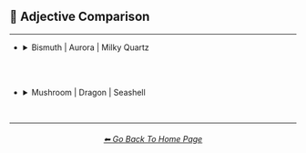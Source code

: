 <h2>🦚 Adjective Comparison</h2>

<hr><!--------------->


- <details><summary>Bismuth | Aurora | Milky Quartz</summary><p><div align="center">

    <table>
        <tr align=center valign=middle>
            <th>Adjective Used</th>
            <th>Bismuth</th>
            <th>Aurora</th>
            <th>Milky Quartz</th>
        </tr>
        <tr align=center valign=middle>
            <td>(Just The Style)</td>
            <td><img src="https://github.com/willwulfken/MidJourney-Styles-and-Keywords-Reference-Light/blob/text-gui/Images/MJ_V3/Comparison_Page_Images/Adjective_Comparison/Bismuth/Bismuth.webp?raw=true" width="256" />
            </td>
            <td><img src="https://github.com/willwulfken/MidJourney-Styles-and-Keywords-Reference-Light/blob/text-gui/Images/MJ_V3/Comparison_Page_Images/Adjective_Comparison/Aurora/Aurora.webp?raw=true" width="256" />
            </td>
            <td><img src="https://github.com/willwulfken/MidJourney-Styles-and-Keywords-Reference-Light/blob/text-gui/Images/MJ_V3/Comparison_Page_Images/Adjective_Comparison/Milky_Quartz/Milky_Quartz.webp?raw=true" width="256" />
            </td>
        </tr>
        <tr align=center valign=middle>
            <td>Realistic</td>
            <td><img src="https://github.com/willwulfken/MidJourney-Styles-and-Keywords-Reference-Light/blob/text-gui/Images/MJ_V3/Comparison_Page_Images/Adjective_Comparison/Bismuth/Bismuth_Realistic.webp?raw=true" width="256" />
            </td>
            <td><img src="https://github.com/willwulfken/MidJourney-Styles-and-Keywords-Reference-Light/blob/text-gui/Images/MJ_V3/Comparison_Page_Images/Adjective_Comparison/Aurora/Aurora_Realistic.webp?raw=true" width="256" />
            </td>
            <td><img src="https://github.com/willwulfken/MidJourney-Styles-and-Keywords-Reference-Light/blob/text-gui/Images/MJ_V3/Comparison_Page_Images/Adjective_Comparison/Milky_Quartz/Milky_Quartz_Realistic.webp?raw=true" width="256" />
            </td>
        </tr>
        <tr align=center valign=middle>
            <td>Photorealistic</td>
            <td><img src="https://github.com/willwulfken/MidJourney-Styles-and-Keywords-Reference-Light/blob/text-gui/Images/MJ_V3/Comparison_Page_Images/Adjective_Comparison/Bismuth/Bismuth_Photorealistic.webp?raw=true" width="256" />
            </td>
            <td><img src="https://github.com/willwulfken/MidJourney-Styles-and-Keywords-Reference-Light/blob/text-gui/Images/MJ_V3/Comparison_Page_Images/Adjective_Comparison/Aurora/Aurora_Photorealistic.webp?raw=true" width="256" />
            </td>
            <td><img src="https://github.com/willwulfken/MidJourney-Styles-and-Keywords-Reference-Light/blob/text-gui/Images/MJ_V3/Comparison_Page_Images/Adjective_Comparison/Milky_Quartz/Milky_Quartz_Photorealistic.webp?raw=true" width="256" />
            </td>
        </tr>
        <tr align=center valign=middle>
            <td>Surreal</td>
            <td><img src="https://github.com/willwulfken/MidJourney-Styles-and-Keywords-Reference-Light/blob/text-gui/Images/MJ_V3/Comparison_Page_Images/Adjective_Comparison/Bismuth/Bismuth_Surreal.webp?raw=true" width="256" />
            </td>
            <td><img src="https://github.com/willwulfken/MidJourney-Styles-and-Keywords-Reference-Light/blob/text-gui/Images/MJ_V3/Comparison_Page_Images/Adjective_Comparison/Aurora/Aurora_Surreal.webp?raw=true" width="256" />
            </td>
            <td><img src="https://github.com/willwulfken/MidJourney-Styles-and-Keywords-Reference-Light/blob/text-gui/Images/MJ_V3/Comparison_Page_Images/Adjective_Comparison/Milky_Quartz/Milky_Quartz_Surreal.webp?raw=true" width="256" />
            </td>
        </tr>
        <tr align=center valign=middle>
            <td>Simple</td>
            <td><img src="https://github.com/willwulfken/MidJourney-Styles-and-Keywords-Reference-Light/blob/text-gui/Images/MJ_V3/Comparison_Page_Images/Adjective_Comparison/Bismuth/Bismuth_Simple.webp?raw=true" width="256" />
            </td>
            <td><img src="https://github.com/willwulfken/MidJourney-Styles-and-Keywords-Reference-Light/blob/text-gui/Images/MJ_V3/Comparison_Page_Images/Adjective_Comparison/Aurora/Aurora_Simple.webp?raw=true" width="256" />
            </td>
            <td><img src="https://github.com/willwulfken/MidJourney-Styles-and-Keywords-Reference-Light/blob/text-gui/Images/MJ_V3/Comparison_Page_Images/Adjective_Comparison/Milky_Quartz/Milky_Quartz_Simple.webp?raw=true" width="256" />
            </td>
        </tr>
        <tr align=center valign=middle>
            <td>Hyperdetailed</td>
            <td><img src="https://github.com/willwulfken/MidJourney-Styles-and-Keywords-Reference-Light/blob/text-gui/Images/MJ_V3/Comparison_Page_Images/Adjective_Comparison/Bismuth/Bismuth_Hyperdetailed.webp?raw=true" width="256" />
            </td>
            <td><img src="https://github.com/willwulfken/MidJourney-Styles-and-Keywords-Reference-Light/blob/text-gui/Images/MJ_V3/Comparison_Page_Images/Adjective_Comparison/Aurora/Aurora_Hyperdetailed.webp?raw=true" width="256" />
            </td>
            <td><img src="https://github.com/willwulfken/MidJourney-Styles-and-Keywords-Reference-Light/blob/text-gui/Images/MJ_V3/Comparison_Page_Images/Adjective_Comparison/Milky_Quartz/Milky_Quartz_Hyperdetailed.webp?raw=true" width="256" />
            </td>
        </tr>
        <tr align=center valign=middle>
            <td>Groovy</td>
            <td><img src="https://github.com/willwulfken/MidJourney-Styles-and-Keywords-Reference-Light/blob/text-gui/Images/MJ_V3/Comparison_Page_Images/Adjective_Comparison/Bismuth/Bismuth_Groovy.webp?raw=true" width="256" />
            </td>
            <td><img src="https://github.com/willwulfken/MidJourney-Styles-and-Keywords-Reference-Light/blob/text-gui/Images/MJ_V3/Comparison_Page_Images/Adjective_Comparison/Aurora/Aurora_Groovy.webp?raw=true" width="256" />
            </td>
            <td><img src="https://github.com/willwulfken/MidJourney-Styles-and-Keywords-Reference-Light/blob/text-gui/Images/MJ_V3/Comparison_Page_Images/Adjective_Comparison/Milky_Quartz/Milky_Quartz_Groovy.webp?raw=true" width="256" />
            </td>
        </tr>
        <tr align=center valign=middle>
            <td>Psychedelia</td>
            <td><img src="https://github.com/willwulfken/MidJourney-Styles-and-Keywords-Reference-Light/blob/text-gui/Images/MJ_V3/Comparison_Page_Images/Adjective_Comparison/Bismuth/Bismuth_Psychedelia.webp?raw=true" width="256" />
            </td>
            <td><img src="https://github.com/willwulfken/MidJourney-Styles-and-Keywords-Reference-Light/blob/text-gui/Images/MJ_V3/Comparison_Page_Images/Adjective_Comparison/Aurora/Aurora_Psychedelia.webp?raw=true" width="256" />
            </td>
            <td><img src="https://github.com/willwulfken/MidJourney-Styles-and-Keywords-Reference-Light/blob/text-gui/Images/MJ_V3/Comparison_Page_Images/Adjective_Comparison/Milky_Quartz/Milky_Quartz_Psychedelia.webp?raw=true" width="256" />
            </td>
        </tr>
        <tr align=center valign=middle>
            <td>Magical</td>
            <td><img src="https://github.com/willwulfken/MidJourney-Styles-and-Keywords-Reference-Light/blob/text-gui/Images/MJ_V3/Comparison_Page_Images/Adjective_Comparison/Bismuth/Bismuth_Magical.webp?raw=true" width="256" />
            </td>
            <td><img src="https://github.com/willwulfken/MidJourney-Styles-and-Keywords-Reference-Light/blob/text-gui/Images/MJ_V3/Comparison_Page_Images/Adjective_Comparison/Aurora/Aurora_Magical.webp?raw=true" width="256" />
            </td>
            <td><img src="https://github.com/willwulfken/MidJourney-Styles-and-Keywords-Reference-Light/blob/text-gui/Images/MJ_V3/Comparison_Page_Images/Adjective_Comparison/Milky_Quartz/Milky_Quartz_Magical.webp?raw=true" width="256" />
            </td>
        </tr>
        <tr align=center valign=middle>
            <td>Cyberpunk</td>
            <td><img src="https://github.com/willwulfken/MidJourney-Styles-and-Keywords-Reference-Light/blob/text-gui/Images/MJ_V3/Comparison_Page_Images/Adjective_Comparison/Bismuth/Bismuth_Cyberpunk.webp?raw=true" width="256" />
            </td>
            <td><img src="https://github.com/willwulfken/MidJourney-Styles-and-Keywords-Reference-Light/blob/text-gui/Images/MJ_V3/Comparison_Page_Images/Adjective_Comparison/Aurora/Aurora_Cyberpunk.webp?raw=true" width="256" />
            </td>
            <td><img src="https://github.com/willwulfken/MidJourney-Styles-and-Keywords-Reference-Light/blob/text-gui/Images/MJ_V3/Comparison_Page_Images/Adjective_Comparison/Milky_Quartz/Milky_Quartz_Cyberpunk.webp?raw=true" width="256" />
            </td>
        </tr>
        <tr align=center valign=middle>
            <td>Lunarpunk</td>
            <td><img src="https://github.com/willwulfken/MidJourney-Styles-and-Keywords-Reference-Light/blob/text-gui/Images/MJ_V3/Comparison_Page_Images/Adjective_Comparison/Bismuth/Bismuth_Lunarpunk.webp?raw=true" width="256" />
            </td>
            <td><img src="https://github.com/willwulfken/MidJourney-Styles-and-Keywords-Reference-Light/blob/text-gui/Images/MJ_V3/Comparison_Page_Images/Adjective_Comparison/Aurora/Aurora_Lunarpunk.webp?raw=true" width="256" />
            </td>
            <td><img src="https://github.com/willwulfken/MidJourney-Styles-and-Keywords-Reference-Light/blob/text-gui/Images/MJ_V3/Comparison_Page_Images/Adjective_Comparison/Milky_Quartz/Milky_Quartz_Lunarpunk.webp?raw=true" width="256" />
            </td>
        </tr>
        <tr align=center valign=middle>
            <td>Sparklecore</td>
            <td><img src="https://github.com/willwulfken/MidJourney-Styles-and-Keywords-Reference-Light/blob/text-gui/Images/MJ_V3/Comparison_Page_Images/Adjective_Comparison/Bismuth/Bismuth_Sparklecore.webp?raw=true" width="256" />
            </td>
            <td><img src="https://github.com/willwulfken/MidJourney-Styles-and-Keywords-Reference-Light/blob/text-gui/Images/MJ_V3/Comparison_Page_Images/Adjective_Comparison/Aurora/Aurora_Sparklecore.webp?raw=true" width="256" />
            </td>
            <td><img src="https://github.com/willwulfken/MidJourney-Styles-and-Keywords-Reference-Light/blob/text-gui/Images/MJ_V3/Comparison_Page_Images/Adjective_Comparison/Milky_Quartz/Milky_Quartz_Sparklecore.webp?raw=true" width="256" />
            </td>
        </tr>
        <tr align=center valign=middle>
            <td>Octane Render</td>
            <td><img src="https://github.com/willwulfken/MidJourney-Styles-and-Keywords-Reference-Light/blob/text-gui/Images/MJ_V3/Comparison_Page_Images/Adjective_Comparison/Bismuth/Bismuth_Octane_Render.webp?raw=true" width="256" />
            </td>
            <td><img src="https://github.com/willwulfken/MidJourney-Styles-and-Keywords-Reference-Light/blob/text-gui/Images/MJ_V3/Comparison_Page_Images/Adjective_Comparison/Aurora/Aurora_Octane_Render.webp?raw=true" width="256" />
            </td>
            <td><img src="https://github.com/willwulfken/MidJourney-Styles-and-Keywords-Reference-Light/blob/text-gui/Images/MJ_V3/Comparison_Page_Images/Adjective_Comparison/Milky_Quartz/Milky_Quartz_Octane_Render.webp?raw=true" width="256" />
            </td>
        </tr>
        <tr align=center valign=middle>
            <td>Databending</td>
            <td><img src="https://github.com/willwulfken/MidJourney-Styles-and-Keywords-Reference-Light/blob/text-gui/Images/MJ_V3/Comparison_Page_Images/Adjective_Comparison/Bismuth/Bismuth_Databending.webp?raw=true" width="256" />
            </td>
            <td><img src="https://github.com/willwulfken/MidJourney-Styles-and-Keywords-Reference-Light/blob/text-gui/Images/MJ_V3/Comparison_Page_Images/Adjective_Comparison/Aurora/Aurora_Databending.webp?raw=true" width="256" />
            </td>
            <td><img src="https://github.com/willwulfken/MidJourney-Styles-and-Keywords-Reference-Light/blob/text-gui/Images/MJ_V3/Comparison_Page_Images/Adjective_Comparison/Milky_Quartz/Milky_Quartz_Databending.webp?raw=true" width="256" />
            </td>
        </tr>
        <tr align=center valign=middle>
            <td>Painting By Salvador Dali</td>
            <td><img src="https://github.com/willwulfken/MidJourney-Styles-and-Keywords-Reference-Light/blob/text-gui/Images/MJ_V3/Comparison_Page_Images/Adjective_Comparison/Bismuth/Bismuth_Painting_By_Salvador_Dali.webp?raw=true" width="256" />
            </td>
            <td><img src="https://github.com/willwulfken/MidJourney-Styles-and-Keywords-Reference-Light/blob/text-gui/Images/MJ_V3/Comparison_Page_Images/Adjective_Comparison/Aurora/Aurora_Painting_By_Salvador_Dali.webp?raw=true" width="256" />
            </td>
            <td><img src="https://github.com/willwulfken/MidJourney-Styles-and-Keywords-Reference-Light/blob/text-gui/Images/MJ_V3/Comparison_Page_Images/Adjective_Comparison/Milky_Quartz/Milky_Quartz_Painting_By_Salvador_Dali.webp?raw=true" width="256" />
            </td>
        </tr>
        <tr align=center valign=middle>
            <td>Gel Pen</td>
            <td><img src="https://github.com/willwulfken/MidJourney-Styles-and-Keywords-Reference-Light/blob/text-gui/Images/MJ_V3/Comparison_Page_Images/Adjective_Comparison/Bismuth/Bismuth_Gel_Pen.webp?raw=true" width="256" />
            </td>
            <td><img src="https://github.com/willwulfken/MidJourney-Styles-and-Keywords-Reference-Light/blob/text-gui/Images/MJ_V3/Comparison_Page_Images/Adjective_Comparison/Aurora/Aurora_Gel_Pen.webp?raw=true" width="256" />
            </td>
            <td><img src="https://github.com/willwulfken/MidJourney-Styles-and-Keywords-Reference-Light/blob/text-gui/Images/MJ_V3/Comparison_Page_Images/Adjective_Comparison/Milky_Quartz/Milky_Quartz_Gel_Pen.webp?raw=true" width="256" />
            </td>
        </tr>
        <tr align=center valign=middle>
            <td>Liquid</td>
            <td><img src="https://github.com/willwulfken/MidJourney-Styles-and-Keywords-Reference-Light/blob/text-gui/Images/MJ_V3/Comparison_Page_Images/Adjective_Comparison/Bismuth/Bismuth_Liquid.webp?raw=true" width="256" />
            </td>
            <td><img src="https://github.com/willwulfken/MidJourney-Styles-and-Keywords-Reference-Light/blob/text-gui/Images/MJ_V3/Comparison_Page_Images/Adjective_Comparison/Aurora/Aurora_Liquid.webp?raw=true" width="256" />
            </td>
            <td><img src="https://github.com/willwulfken/MidJourney-Styles-and-Keywords-Reference-Light/blob/text-gui/Images/MJ_V3/Comparison_Page_Images/Adjective_Comparison/Milky_Quartz/Milky_Quartz_Liquid.webp?raw=true" width="256" />
            </td>
        </tr>
        <tr align=center valign=middle>
            <td>Melted</td>
            <td><img src="https://github.com/willwulfken/MidJourney-Styles-and-Keywords-Reference-Light/blob/text-gui/Images/MJ_V3/Comparison_Page_Images/Adjective_Comparison/Bismuth/Bismuth_Melted.webp?raw=true" width="256" />
            </td>
            <td><img src="https://github.com/willwulfken/MidJourney-Styles-and-Keywords-Reference-Light/blob/text-gui/Images/MJ_V3/Comparison_Page_Images/Adjective_Comparison/Aurora/Aurora_Melted.webp?raw=true" width="256" />
            </td>
            <td><img src="https://github.com/willwulfken/MidJourney-Styles-and-Keywords-Reference-Light/blob/text-gui/Images/MJ_V3/Comparison_Page_Images/Adjective_Comparison/Milky_Quartz/Milky_Quartz_Melted.webp?raw=true" width="256" />
            </td>
        </tr>
        <tr align=center valign=middle>
            <td>Crystalline</td>
            <td><img src="https://github.com/willwulfken/MidJourney-Styles-and-Keywords-Reference-Light/blob/text-gui/Images/MJ_V3/Comparison_Page_Images/Adjective_Comparison/Bismuth/Bismuth_Crystalline.webp?raw=true" width="256" />
            </td>
            <td><img src="https://github.com/willwulfken/MidJourney-Styles-and-Keywords-Reference-Light/blob/text-gui/Images/MJ_V3/Comparison_Page_Images/Adjective_Comparison/Aurora/Aurora_Crystalline.webp?raw=true" width="256" />
            </td>
            <td><img src="https://github.com/willwulfken/MidJourney-Styles-and-Keywords-Reference-Light/blob/text-gui/Images/MJ_V3/Comparison_Page_Images/Adjective_Comparison/Milky_Quartz/Milky_Quartz_Crystalline.webp?raw=true" width="256" />
            </td>
        </tr>
        <tr align=center valign=middle>
            <td>Frozen</td>
            <td><img src="https://github.com/willwulfken/MidJourney-Styles-and-Keywords-Reference-Light/blob/text-gui/Images/MJ_V3/Comparison_Page_Images/Adjective_Comparison/Bismuth/Bismuth_Frozen.webp?raw=true" width="256" />
            </td>
            <td><img src="https://github.com/willwulfken/MidJourney-Styles-and-Keywords-Reference-Light/blob/text-gui/Images/MJ_V3/Comparison_Page_Images/Adjective_Comparison/Aurora/Aurora_Frozen.webp?raw=true" width="256" />
            </td>
            <td><img src="https://github.com/willwulfken/MidJourney-Styles-and-Keywords-Reference-Light/blob/text-gui/Images/MJ_V3/Comparison_Page_Images/Adjective_Comparison/Milky_Quartz/Milky_Quartz_Frozen.webp?raw=true" width="256" />
            </td>
        </tr>
        <tr align=center valign=middle>
            <td>Vaporized</td>
            <td><img src="https://github.com/willwulfken/MidJourney-Styles-and-Keywords-Reference-Light/blob/text-gui/Images/MJ_V3/Comparison_Page_Images/Adjective_Comparison/Bismuth/Bismuth_Vaporized.webp?raw=true" width="256" />
            </td>
            <td><img src="https://github.com/willwulfken/MidJourney-Styles-and-Keywords-Reference-Light/blob/text-gui/Images/MJ_V3/Comparison_Page_Images/Adjective_Comparison/Aurora/Aurora_Vaporized.webp?raw=true" width="256" />
            </td>
            <td><img src="https://github.com/willwulfken/MidJourney-Styles-and-Keywords-Reference-Light/blob/text-gui/Images/MJ_V3/Comparison_Page_Images/Adjective_Comparison/Milky_Quartz/Milky_Quartz_Vaporized.webp?raw=true" width="256" />
            </td>
        </tr>
        <tr align=center valign=middle>
            <td>Opalescent</td>
            <td><img src="https://github.com/willwulfken/MidJourney-Styles-and-Keywords-Reference-Light/blob/text-gui/Images/MJ_V3/Comparison_Page_Images/Adjective_Comparison/Bismuth/Bismuth_Opalescent.webp?raw=true" width="256" />
            </td>
            <td><img src="https://github.com/willwulfken/MidJourney-Styles-and-Keywords-Reference-Light/blob/text-gui/Images/MJ_V3/Comparison_Page_Images/Adjective_Comparison/Aurora/Aurora_Opalescent.webp?raw=true" width="256" />
            </td>
            <td><img src="https://github.com/willwulfken/MidJourney-Styles-and-Keywords-Reference-Light/blob/text-gui/Images/MJ_V3/Comparison_Page_Images/Adjective_Comparison/Milky_Quartz/Milky_Quartz_Opalescent.webp?raw=true" width="256" />
            </td>
        </tr>
        <tr align=center valign=middle>
            <td>Glowing</td>
            <td><img src="https://github.com/willwulfken/MidJourney-Styles-and-Keywords-Reference-Light/blob/text-gui/Images/MJ_V3/Comparison_Page_Images/Adjective_Comparison/Bismuth/Bismuth_Glowing.webp?raw=true" width="256" />
            </td>
            <td><img src="https://github.com/willwulfken/MidJourney-Styles-and-Keywords-Reference-Light/blob/text-gui/Images/MJ_V3/Comparison_Page_Images/Adjective_Comparison/Aurora/Aurora_Glowing.webp?raw=true" width="256" />
            </td>
            <td><img src="https://github.com/willwulfken/MidJourney-Styles-and-Keywords-Reference-Light/blob/text-gui/Images/MJ_V3/Comparison_Page_Images/Adjective_Comparison/Milky_Quartz/Milky_Quartz_Glowing.webp?raw=true" width="256" />
            </td>
        </tr>
        <tr align=center valign=middle>
            <td>Glow-In-The-Dark</td>
            <td><img src="https://github.com/willwulfken/MidJourney-Styles-and-Keywords-Reference-Light/blob/text-gui/Images/MJ_V3/Comparison_Page_Images/Adjective_Comparison/Bismuth/Bismuth_Glow-In-The-Dark.webp?raw=true" width="256" />
            </td>
            <td><img src="https://github.com/willwulfken/MidJourney-Styles-and-Keywords-Reference-Light/blob/text-gui/Images/MJ_V3/Comparison_Page_Images/Adjective_Comparison/Aurora/Aurora_Glow-In-The-Dark.webp?raw=true" width="256" />
            </td>
            <td><img src="https://github.com/willwulfken/MidJourney-Styles-and-Keywords-Reference-Light/blob/text-gui/Images/MJ_V3/Comparison_Page_Images/Adjective_Comparison/Milky_Quartz/Milky_Quartz_Glow-In-The-Dark.webp?raw=true" width="256" />
            </td>
        </tr>
        <tr align=center valign=middle>
            <td>Radiant</td>
            <td><img src="https://github.com/willwulfken/MidJourney-Styles-and-Keywords-Reference-Light/blob/text-gui/Images/MJ_V3/Comparison_Page_Images/Adjective_Comparison/Bismuth/Bismuth_Radiant.webp?raw=true" width="256" />
            </td>
            <td><img src="https://github.com/willwulfken/MidJourney-Styles-and-Keywords-Reference-Light/blob/text-gui/Images/MJ_V3/Comparison_Page_Images/Adjective_Comparison/Aurora/Aurora_Radiant.webp?raw=true" width="256" />
            </td>
            <td><img src="https://github.com/willwulfken/MidJourney-Styles-and-Keywords-Reference-Light/blob/text-gui/Images/MJ_V3/Comparison_Page_Images/Adjective_Comparison/Milky_Quartz/Milky_Quartz_Radiant.webp?raw=true" width="256" />
            </td>
        </tr>
        <tr align=center valign=middle>
            <td>Matte</td>
            <td><img src="https://github.com/willwulfken/MidJourney-Styles-and-Keywords-Reference-Light/blob/text-gui/Images/MJ_V3/Comparison_Page_Images/Adjective_Comparison/Bismuth/Bismuth_Matte.webp?raw=true" width="256" />
            </td>
            <td><img src="https://github.com/willwulfken/MidJourney-Styles-and-Keywords-Reference-Light/blob/text-gui/Images/MJ_V3/Comparison_Page_Images/Adjective_Comparison/Aurora/Aurora_Matte.webp?raw=true" width="256" />
            </td>
            <td><img src="https://github.com/willwulfken/MidJourney-Styles-and-Keywords-Reference-Light/blob/text-gui/Images/MJ_V3/Comparison_Page_Images/Adjective_Comparison/Milky_Quartz/Milky_Quartz_Matte.webp?raw=true" width="256" />
            </td>
        </tr>
        <tr align=center valign=middle>
            <td>Glossy</td>
            <td><img src="https://github.com/willwulfken/MidJourney-Styles-and-Keywords-Reference-Light/blob/text-gui/Images/MJ_V3/Comparison_Page_Images/Adjective_Comparison/Bismuth/Bismuth_Glossy.webp?raw=true" width="256" />
            </td>
            <td><img src="https://github.com/willwulfken/MidJourney-Styles-and-Keywords-Reference-Light/blob/text-gui/Images/MJ_V3/Comparison_Page_Images/Adjective_Comparison/Aurora/Aurora_Glossy.webp?raw=true" width="256" />
            </td>
            <td><img src="https://github.com/willwulfken/MidJourney-Styles-and-Keywords-Reference-Light/blob/text-gui/Images/MJ_V3/Comparison_Page_Images/Adjective_Comparison/Milky_Quartz/Milky_Quartz_Glossy.webp?raw=true" width="256" />
            </td>
        </tr>
        <tr align=center valign=middle>
            <td>Shimmering</td>
            <td><img src="https://github.com/willwulfken/MidJourney-Styles-and-Keywords-Reference-Light/blob/text-gui/Images/MJ_V3/Comparison_Page_Images/Adjective_Comparison/Bismuth/Bismuth_Shimmering.webp?raw=true" width="256" />
            </td>
            <td><img src="https://github.com/willwulfken/MidJourney-Styles-and-Keywords-Reference-Light/blob/text-gui/Images/MJ_V3/Comparison_Page_Images/Adjective_Comparison/Aurora/Aurora_Shimmering.webp?raw=true" width="256" />
            </td>
            <td><img src="https://github.com/willwulfken/MidJourney-Styles-and-Keywords-Reference-Light/blob/text-gui/Images/MJ_V3/Comparison_Page_Images/Adjective_Comparison/Milky_Quartz/Milky_Quartz_Shimmering.webp?raw=true" width="256" />
            </td>
        </tr>
        <tr align=center valign=middle>
            <td>Iridescent</td>
            <td><img src="https://github.com/willwulfken/MidJourney-Styles-and-Keywords-Reference-Light/blob/text-gui/Images/MJ_V3/Comparison_Page_Images/Adjective_Comparison/Bismuth/Bismuth_Iridescent.webp?raw=true" width="256" />
            </td>
            <td><img src="https://github.com/willwulfken/MidJourney-Styles-and-Keywords-Reference-Light/blob/text-gui/Images/MJ_V3/Comparison_Page_Images/Adjective_Comparison/Aurora/Aurora_Iridescent.webp?raw=true" width="256" />
            </td>
            <td><img src="https://github.com/willwulfken/MidJourney-Styles-and-Keywords-Reference-Light/blob/text-gui/Images/MJ_V3/Comparison_Page_Images/Adjective_Comparison/Milky_Quartz/Milky_Quartz_Iridescent.webp?raw=true" width="256" />
            </td>
        </tr>
    </table>

  </div></p></details>



<br><br>



- <details><summary>Mushroom | Dragon | Seashell</summary><p><div align="center">
    <table>
        <tr align=center valign=middle>
            <th>Adjective Used</th>
            <th>Mushroom</th>
            <th>Dragon</th>
            <th>Seashell</th>
        </tr>
        <tr align=center valign=middle>
            <td>(Just The Style)</td>
            <td><img src="https://github.com/willwulfken/MidJourney-Styles-and-Keywords-Reference-Light/blob/text-gui/Images/MJ_V3/Comparison_Page_Images/Adjective_Comparison/Mushroom/Mushroom.webp?raw=true" width="256" />
            </td>
            <td><img src="https://github.com/willwulfken/MidJourney-Styles-and-Keywords-Reference-Light/blob/text-gui/Images/MJ_V3/Comparison_Page_Images/Adjective_Comparison/Dragon/Dragon.webp?raw=true" width="256" />
            </td>
            <td><img src="https://github.com/willwulfken/MidJourney-Styles-and-Keywords-Reference-Light/blob/text-gui/Images/MJ_V3/Comparison_Page_Images/Adjective_Comparison/Seashell/Seashell.webp?raw=true" width="256" />
            </td>
        </tr>
        <tr align=center valign=middle>
            <td>Realistic</td>
            <td><img src="https://github.com/willwulfken/MidJourney-Styles-and-Keywords-Reference-Light/blob/text-gui/Images/MJ_V3/Comparison_Page_Images/Adjective_Comparison/Mushroom/Mushroom_Realistic.webp?raw=true" width="256" />
            </td>
            <td><img src="https://github.com/willwulfken/MidJourney-Styles-and-Keywords-Reference-Light/blob/text-gui/Images/MJ_V3/Comparison_Page_Images/Adjective_Comparison/Dragon/Dragon_Realistic.webp?raw=true" width="256" />
            </td>
            <td><img src="https://github.com/willwulfken/MidJourney-Styles-and-Keywords-Reference-Light/blob/text-gui/Images/MJ_V3/Comparison_Page_Images/Adjective_Comparison/Seashell/Seashell_Realistic.webp?raw=true" width="256" />
            </td>
        </tr>
        <tr align=center valign=middle>
            <td>Photorealistic</td>
            <td><img src="https://github.com/willwulfken/MidJourney-Styles-and-Keywords-Reference-Light/blob/text-gui/Images/MJ_V3/Comparison_Page_Images/Adjective_Comparison/Mushroom/Mushroom_Photorealistic.webp?raw=true" width="256" />
            </td>
            <td><img src="https://github.com/willwulfken/MidJourney-Styles-and-Keywords-Reference-Light/blob/text-gui/Images/MJ_V3/Comparison_Page_Images/Adjective_Comparison/Dragon/Dragon_Photorealistic.webp?raw=true" width="256" />
            </td>
            <td><img src="https://github.com/willwulfken/MidJourney-Styles-and-Keywords-Reference-Light/blob/text-gui/Images/MJ_V3/Comparison_Page_Images/Adjective_Comparison/Seashell/Seashell_Photorealistic.webp?raw=true" width="256" />
            </td>
        </tr>
        <tr align=center valign=middle>
            <td>Surreal</td>
            <td><img src="https://github.com/willwulfken/MidJourney-Styles-and-Keywords-Reference-Light/blob/text-gui/Images/MJ_V3/Comparison_Page_Images/Adjective_Comparison/Mushroom/Mushroom_Surreal.webp?raw=true" width="256" />
            </td>
            <td><img src="https://github.com/willwulfken/MidJourney-Styles-and-Keywords-Reference-Light/blob/text-gui/Images/MJ_V3/Comparison_Page_Images/Adjective_Comparison/Dragon/Dragon_Surreal.webp?raw=true" width="256" />
            </td>
            <td><img src="https://github.com/willwulfken/MidJourney-Styles-and-Keywords-Reference-Light/blob/text-gui/Images/MJ_V3/Comparison_Page_Images/Adjective_Comparison/Seashell/Seashell_Surreal.webp?raw=true" width="256" />
            </td>
        </tr>
        <tr align=center valign=middle>
            <td>Simple</td>
            <td><img src="https://github.com/willwulfken/MidJourney-Styles-and-Keywords-Reference-Light/blob/text-gui/Images/MJ_V3/Comparison_Page_Images/Adjective_Comparison/Mushroom/Mushroom_Simple.webp?raw=true" width="256" />
            </td>
            <td><img src="https://github.com/willwulfken/MidJourney-Styles-and-Keywords-Reference-Light/blob/text-gui/Images/MJ_V3/Comparison_Page_Images/Adjective_Comparison/Dragon/Dragon_Simple.webp?raw=true" width="256" />
            </td>
            <td><img src="https://github.com/willwulfken/MidJourney-Styles-and-Keywords-Reference-Light/blob/text-gui/Images/MJ_V3/Comparison_Page_Images/Adjective_Comparison/Seashell/Seashell_Simple.webp?raw=true" width="256" />
            </td>
        </tr>
        <tr align=center valign=middle>
            <td>Hyperdetailed</td>
            <td><img src="https://github.com/willwulfken/MidJourney-Styles-and-Keywords-Reference-Light/blob/text-gui/Images/MJ_V3/Comparison_Page_Images/Adjective_Comparison/Mushroom/Mushroom_Hyperdetailed.webp?raw=true" width="256" />
            </td>
            <td><img src="https://github.com/willwulfken/MidJourney-Styles-and-Keywords-Reference-Light/blob/text-gui/Images/MJ_V3/Comparison_Page_Images/Adjective_Comparison/Dragon/Dragon_Hyperdetailed.webp?raw=true" width="256" />
            </td>
            <td><img src="https://github.com/willwulfken/MidJourney-Styles-and-Keywords-Reference-Light/blob/text-gui/Images/MJ_V3/Comparison_Page_Images/Adjective_Comparison/Seashell/Seashell_Hyperdetailed.webp?raw=true" width="256" />
            </td>
        </tr>
        <tr align=center valign=middle>
            <td>Groovy</td>
            <td><img src="https://github.com/willwulfken/MidJourney-Styles-and-Keywords-Reference-Light/blob/text-gui/Images/MJ_V3/Comparison_Page_Images/Adjective_Comparison/Mushroom/Mushroom_Groovy.webp?raw=true" width="256" />
            </td>
            <td><img src="https://github.com/willwulfken/MidJourney-Styles-and-Keywords-Reference-Light/blob/text-gui/Images/MJ_V3/Comparison_Page_Images/Adjective_Comparison/Dragon/Dragon_Groovy.webp?raw=true" width="256" />
            </td>
            <td><img src="https://github.com/willwulfken/MidJourney-Styles-and-Keywords-Reference-Light/blob/text-gui/Images/MJ_V3/Comparison_Page_Images/Adjective_Comparison/Seashell/Seashell_Groovy.webp?raw=true" width="256" />
            </td>
        </tr>
        <tr align=center valign=middle>
            <td>Psychedelia</td>
            <td><img src="https://github.com/willwulfken/MidJourney-Styles-and-Keywords-Reference-Light/blob/text-gui/Images/MJ_V3/Comparison_Page_Images/Adjective_Comparison/Mushroom/Mushroom_Psychedelia.webp?raw=true" width="256" />
            </td>
            <td><img src="https://github.com/willwulfken/MidJourney-Styles-and-Keywords-Reference-Light/blob/text-gui/Images/MJ_V3/Comparison_Page_Images/Adjective_Comparison/Dragon/Dragon_Psychedelia.webp?raw=true" width="256" />
            </td>
            <td><img src="https://github.com/willwulfken/MidJourney-Styles-and-Keywords-Reference-Light/blob/text-gui/Images/MJ_V3/Comparison_Page_Images/Adjective_Comparison/Seashell/Seashell_Psychedelia.webp?raw=true" width="256" />
            </td>
        </tr>
        <tr align=center valign=middle>
            <td>Magical</td>
            <td><img src="https://github.com/willwulfken/MidJourney-Styles-and-Keywords-Reference-Light/blob/text-gui/Images/MJ_V3/Comparison_Page_Images/Adjective_Comparison/Mushroom/Mushroom_Magical.webp?raw=true" width="256" />
            </td>
            <td><img src="https://github.com/willwulfken/MidJourney-Styles-and-Keywords-Reference-Light/blob/text-gui/Images/MJ_V3/Comparison_Page_Images/Adjective_Comparison/Dragon/Dragon_Magical.webp?raw=true" width="256" />
            </td>
            <td><img src="https://github.com/willwulfken/MidJourney-Styles-and-Keywords-Reference-Light/blob/text-gui/Images/MJ_V3/Comparison_Page_Images/Adjective_Comparison/Seashell/Seashell_Magical.webp?raw=true" width="256" />
            </td>
        </tr>
        <tr align=center valign=middle>
            <td>Cyberpunk</td>
            <td><img src="https://github.com/willwulfken/MidJourney-Styles-and-Keywords-Reference-Light/blob/text-gui/Images/MJ_V3/Comparison_Page_Images/Adjective_Comparison/Mushroom/Mushroom_Cyberpunk.webp?raw=true" width="256" />
            </td>
            <td><img src="https://github.com/willwulfken/MidJourney-Styles-and-Keywords-Reference-Light/blob/text-gui/Images/MJ_V3/Comparison_Page_Images/Adjective_Comparison/Dragon/Dragon_Cyberpunk.webp?raw=true" width="256" />
            </td>
            <td><img src="https://github.com/willwulfken/MidJourney-Styles-and-Keywords-Reference-Light/blob/text-gui/Images/MJ_V3/Comparison_Page_Images/Adjective_Comparison/Seashell/Seashell_Cyberpunk.webp?raw=true" width="256" />
            </td>
        </tr>
        <tr align=center valign=middle>
            <td>Lunarpunk</td>
            <td><img src="https://github.com/willwulfken/MidJourney-Styles-and-Keywords-Reference-Light/blob/text-gui/Images/MJ_V3/Comparison_Page_Images/Adjective_Comparison/Mushroom/Mushroom_Lunarpunk.webp?raw=true" width="256" />
            </td>
            <td><img src="https://github.com/willwulfken/MidJourney-Styles-and-Keywords-Reference-Light/blob/text-gui/Images/MJ_V3/Comparison_Page_Images/Adjective_Comparison/Dragon/Dragon_Lunarpunk.webp?raw=true" width="256" />
            </td>
            <td><img src="https://github.com/willwulfken/MidJourney-Styles-and-Keywords-Reference-Light/blob/text-gui/Images/MJ_V3/Comparison_Page_Images/Adjective_Comparison/Seashell/Seashell_Lunarpunk.webp?raw=true" width="256" />
            </td>
        </tr>
        <tr align=center valign=middle>
            <td>Sparklecore</td>
            <td><img src="https://github.com/willwulfken/MidJourney-Styles-and-Keywords-Reference-Light/blob/text-gui/Images/MJ_V3/Comparison_Page_Images/Adjective_Comparison/Mushroom/Mushroom_Sparklecore.webp?raw=true" width="256" />
            </td>
            <td><img src="https://github.com/willwulfken/MidJourney-Styles-and-Keywords-Reference-Light/blob/text-gui/Images/MJ_V3/Comparison_Page_Images/Adjective_Comparison/Dragon/Dragon_Sparklecore.webp?raw=true" width="256" />
            </td>
            <td><img src="https://github.com/willwulfken/MidJourney-Styles-and-Keywords-Reference-Light/blob/text-gui/Images/MJ_V3/Comparison_Page_Images/Adjective_Comparison/Seashell/Seashell_Sparklecore.webp?raw=true" width="256" />
            </td>
        </tr>
        <tr align=center valign=middle>
            <td>Octane Render</td>
            <td><img src="https://github.com/willwulfken/MidJourney-Styles-and-Keywords-Reference-Light/blob/text-gui/Images/MJ_V3/Comparison_Page_Images/Adjective_Comparison/Mushroom/Mushroom_Octane_Render.webp?raw=true" width="256" />
            </td>
            <td><img src="https://github.com/willwulfken/MidJourney-Styles-and-Keywords-Reference-Light/blob/text-gui/Images/MJ_V3/Comparison_Page_Images/Adjective_Comparison/Dragon/Dragon_Octane_Render.webp?raw=true" width="256" />
            </td>
            <td><img src="https://github.com/willwulfken/MidJourney-Styles-and-Keywords-Reference-Light/blob/text-gui/Images/MJ_V3/Comparison_Page_Images/Adjective_Comparison/Seashell/Seashell_Octane_Render.webp?raw=true" width="256" />
            </td>
        </tr>
        <tr align=center valign=middle>
            <td>Databending</td>
            <td><img src="https://github.com/willwulfken/MidJourney-Styles-and-Keywords-Reference-Light/blob/text-gui/Images/MJ_V3/Comparison_Page_Images/Adjective_Comparison/Mushroom/Mushroom_Databending.webp?raw=true" width="256" />
            </td>
            <td><img src="https://github.com/willwulfken/MidJourney-Styles-and-Keywords-Reference-Light/blob/text-gui/Images/MJ_V3/Comparison_Page_Images/Adjective_Comparison/Dragon/Dragon_Databending.webp?raw=true" width="256" />
            </td>
            <td><img src="https://github.com/willwulfken/MidJourney-Styles-and-Keywords-Reference-Light/blob/text-gui/Images/MJ_V3/Comparison_Page_Images/Adjective_Comparison/Seashell/Seashell_Databending.webp?raw=true" width="256" />
            </td>
        </tr>
        <tr align=center valign=middle>
            <td>Painting By Salvador Dali</td>
            <td><img src="https://github.com/willwulfken/MidJourney-Styles-and-Keywords-Reference-Light/blob/text-gui/Images/MJ_V3/Comparison_Page_Images/Adjective_Comparison/Mushroom/Mushroom_Painting_By_Salvador_Dali.webp?raw=true" width="256" />
            </td>
            <td><img src="https://github.com/willwulfken/MidJourney-Styles-and-Keywords-Reference-Light/blob/text-gui/Images/MJ_V3/Comparison_Page_Images/Adjective_Comparison/Dragon/Dragon_Painting_By_Salvador_Dali.webp?raw=true" width="256" />
            </td>
            <td><img src="https://github.com/willwulfken/MidJourney-Styles-and-Keywords-Reference-Light/blob/text-gui/Images/MJ_V3/Comparison_Page_Images/Adjective_Comparison/Seashell/Seashell_Painting_By_Salvador_Dali.webp?raw=true" width="256" />
            </td>
        </tr>
        <tr align=center valign=middle>
            <td>Gel Pen</td>
            <td><img src="https://github.com/willwulfken/MidJourney-Styles-and-Keywords-Reference-Light/blob/text-gui/Images/MJ_V3/Comparison_Page_Images/Adjective_Comparison/Mushroom/Mushroom_Gel_Pen.webp?raw=true" width="256" />
            </td>
            <td><img src="https://github.com/willwulfken/MidJourney-Styles-and-Keywords-Reference-Light/blob/text-gui/Images/MJ_V3/Comparison_Page_Images/Adjective_Comparison/Dragon/Dragon_Gel_Pen.webp?raw=true" width="256" />
            </td>
            <td><img src="https://github.com/willwulfken/MidJourney-Styles-and-Keywords-Reference-Light/blob/text-gui/Images/MJ_V3/Comparison_Page_Images/Adjective_Comparison/Seashell/Seashell_Gel_Pen.webp?raw=true" width="256" />
            </td>
        </tr>
        <tr align=center valign=middle>
            <td>Liquid</td>
            <td><img src="https://github.com/willwulfken/MidJourney-Styles-and-Keywords-Reference-Light/blob/text-gui/Images/MJ_V3/Comparison_Page_Images/Adjective_Comparison/Mushroom/Mushroom_Liquid.webp?raw=true" width="256" />
            </td>
            <td><img src="https://github.com/willwulfken/MidJourney-Styles-and-Keywords-Reference-Light/blob/text-gui/Images/MJ_V3/Comparison_Page_Images/Adjective_Comparison/Dragon/Dragon_Liquid.webp?raw=true" width="256" />
            </td>
            <td><img src="https://github.com/willwulfken/MidJourney-Styles-and-Keywords-Reference-Light/blob/text-gui/Images/MJ_V3/Comparison_Page_Images/Adjective_Comparison/Seashell/Seashell_Liquid.webp?raw=true" width="256" />
            </td>
        </tr>
        <tr align=center valign=middle>
            <td>Melted</td>
            <td><img src="https://github.com/willwulfken/MidJourney-Styles-and-Keywords-Reference-Light/blob/text-gui/Images/MJ_V3/Comparison_Page_Images/Adjective_Comparison/Mushroom/Mushroom_Melted.webp?raw=true" width="256" />
            </td>
            <td><img src="https://github.com/willwulfken/MidJourney-Styles-and-Keywords-Reference-Light/blob/text-gui/Images/MJ_V3/Comparison_Page_Images/Adjective_Comparison/Dragon/Dragon_Melted.webp?raw=true" width="256" />
            </td>
            <td><img src="https://github.com/willwulfken/MidJourney-Styles-and-Keywords-Reference-Light/blob/text-gui/Images/MJ_V3/Comparison_Page_Images/Adjective_Comparison/Seashell/Seashell_Melted.webp?raw=true" width="256" />
            </td>
        </tr>
        <tr align=center valign=middle>
            <td>Crystalline</td>
            <td><img src="https://github.com/willwulfken/MidJourney-Styles-and-Keywords-Reference-Light/blob/text-gui/Images/MJ_V3/Comparison_Page_Images/Adjective_Comparison/Mushroom/Mushroom_Crystalline.webp?raw=true" width="256" />
            </td>
            <td><img src="https://github.com/willwulfken/MidJourney-Styles-and-Keywords-Reference-Light/blob/text-gui/Images/MJ_V3/Comparison_Page_Images/Adjective_Comparison/Dragon/Dragon_Crystalline.webp?raw=true" width="256" />
            </td>
            <td><img src="https://github.com/willwulfken/MidJourney-Styles-and-Keywords-Reference-Light/blob/text-gui/Images/MJ_V3/Comparison_Page_Images/Adjective_Comparison/Seashell/Seashell_Crystalline.webp?raw=true" width="256" />
            </td>
        </tr>
        <tr align=center valign=middle>
            <td>Frozen</td>
            <td><img src="https://github.com/willwulfken/MidJourney-Styles-and-Keywords-Reference-Light/blob/text-gui/Images/MJ_V3/Comparison_Page_Images/Adjective_Comparison/Mushroom/Mushroom_Frozen.webp?raw=true" width="256" />
            </td>
            <td><img src="https://github.com/willwulfken/MidJourney-Styles-and-Keywords-Reference-Light/blob/text-gui/Images/MJ_V3/Comparison_Page_Images/Adjective_Comparison/Dragon/Dragon_Frozen.webp?raw=true" width="256" />
            </td>
            <td><img src="https://github.com/willwulfken/MidJourney-Styles-and-Keywords-Reference-Light/blob/text-gui/Images/MJ_V3/Comparison_Page_Images/Adjective_Comparison/Seashell/Seashell_Frozen.webp?raw=true" width="256" />
            </td>
        </tr>
        <tr align=center valign=middle>
            <td>Vaporized</td>
            <td><img src="https://github.com/willwulfken/MidJourney-Styles-and-Keywords-Reference-Light/blob/text-gui/Images/MJ_V3/Comparison_Page_Images/Adjective_Comparison/Mushroom/Mushroom_Vaporized.webp?raw=true" width="256" />
            </td>
            <td><img src="https://github.com/willwulfken/MidJourney-Styles-and-Keywords-Reference-Light/blob/text-gui/Images/MJ_V3/Comparison_Page_Images/Adjective_Comparison/Dragon/Dragon_Vaporized.webp?raw=true" width="256" />
            </td>
            <td><img src="https://github.com/willwulfken/MidJourney-Styles-and-Keywords-Reference-Light/blob/text-gui/Images/MJ_V3/Comparison_Page_Images/Adjective_Comparison/Seashell/Seashell_Vaporized.webp?raw=true" width="256" />
            </td>
        </tr>
        <tr align=center valign=middle>
            <td>Opalescent</td>
            <td><img src="https://github.com/willwulfken/MidJourney-Styles-and-Keywords-Reference-Light/blob/text-gui/Images/MJ_V3/Comparison_Page_Images/Adjective_Comparison/Mushroom/Mushroom_Opalescent.webp?raw=true" width="256" />
            </td>
            <td><img src="https://github.com/willwulfken/MidJourney-Styles-and-Keywords-Reference-Light/blob/text-gui/Images/MJ_V3/Comparison_Page_Images/Adjective_Comparison/Dragon/Dragon_Opalescent.webp?raw=true" width="256" />
            </td>
            <td><img src="https://github.com/willwulfken/MidJourney-Styles-and-Keywords-Reference-Light/blob/text-gui/Images/MJ_V3/Comparison_Page_Images/Adjective_Comparison/Seashell/Seashell_Opalescent.webp?raw=true" width="256" />
            </td>
        </tr>
        <tr align=center valign=middle>
            <td>Glowing</td>
            <td><img src="https://github.com/willwulfken/MidJourney-Styles-and-Keywords-Reference-Light/blob/text-gui/Images/MJ_V3/Comparison_Page_Images/Adjective_Comparison/Mushroom/Mushroom_Glowing.webp?raw=true" width="256" />
            </td>
            <td><img src="https://github.com/willwulfken/MidJourney-Styles-and-Keywords-Reference-Light/blob/text-gui/Images/MJ_V3/Comparison_Page_Images/Adjective_Comparison/Dragon/Dragon_Glowing.webp?raw=true" width="256" />
            </td>
            <td><img src="https://github.com/willwulfken/MidJourney-Styles-and-Keywords-Reference-Light/blob/text-gui/Images/MJ_V3/Comparison_Page_Images/Adjective_Comparison/Seashell/Seashell_Glowing.webp?raw=true" width="256" />
            </td>
        </tr>
        <tr align=center valign=middle>
            <td>Glow-In-The-Dark</td>
            <td><img src="https://github.com/willwulfken/MidJourney-Styles-and-Keywords-Reference-Light/blob/text-gui/Images/MJ_V3/Comparison_Page_Images/Adjective_Comparison/Mushroom/Mushroom_Glow-In-The-Dark.webp?raw=true" width="256" />
            </td>
            <td><img src="https://github.com/willwulfken/MidJourney-Styles-and-Keywords-Reference-Light/blob/text-gui/Images/MJ_V3/Comparison_Page_Images/Adjective_Comparison/Dragon/Dragon_Glow-In-The-Dark.webp?raw=true" width="256" />
            </td>
            <td><img src="https://github.com/willwulfken/MidJourney-Styles-and-Keywords-Reference-Light/blob/text-gui/Images/MJ_V3/Comparison_Page_Images/Adjective_Comparison/Seashell/Seashell_Glow-In-The-Dark.webp?raw=true" width="256" />
            </td>
        </tr>
        <tr align=center valign=middle>
            <td>Radiant</td>
            <td><img src="https://github.com/willwulfken/MidJourney-Styles-and-Keywords-Reference-Light/blob/text-gui/Images/MJ_V3/Comparison_Page_Images/Adjective_Comparison/Mushroom/Mushroom_Radiant.webp?raw=true" width="256" />
            </td>
            <td><img src="https://github.com/willwulfken/MidJourney-Styles-and-Keywords-Reference-Light/blob/text-gui/Images/MJ_V3/Comparison_Page_Images/Adjective_Comparison/Dragon/Dragon_Radiant.webp?raw=true" width="256" />
            </td>
            <td><img src="https://github.com/willwulfken/MidJourney-Styles-and-Keywords-Reference-Light/blob/text-gui/Images/MJ_V3/Comparison_Page_Images/Adjective_Comparison/Seashell/Seashell_Radiant.webp?raw=true" width="256" />
            </td>
        </tr>
        <tr align=center valign=middle>
            <td>Matte</td>
            <td><img src="https://github.com/willwulfken/MidJourney-Styles-and-Keywords-Reference-Light/blob/text-gui/Images/MJ_V3/Comparison_Page_Images/Adjective_Comparison/Mushroom/Mushroom_Matte.webp?raw=true" width="256" />
            </td>
            <td><img src="https://github.com/willwulfken/MidJourney-Styles-and-Keywords-Reference-Light/blob/text-gui/Images/MJ_V3/Comparison_Page_Images/Adjective_Comparison/Dragon/Dragon_Matte.webp?raw=true" width="256" />
            </td>
            <td><img src="https://github.com/willwulfken/MidJourney-Styles-and-Keywords-Reference-Light/blob/text-gui/Images/MJ_V3/Comparison_Page_Images/Adjective_Comparison/Seashell/Seashell_Matte.webp?raw=true" width="256" />
            </td>
        </tr>
        <tr align=center valign=middle>
            <td>Glossy</td>
            <td><img src="https://github.com/willwulfken/MidJourney-Styles-and-Keywords-Reference-Light/blob/text-gui/Images/MJ_V3/Comparison_Page_Images/Adjective_Comparison/Mushroom/Mushroom_Glossy.webp?raw=true" width="256" />
            </td>
            <td><img src="https://github.com/willwulfken/MidJourney-Styles-and-Keywords-Reference-Light/blob/text-gui/Images/MJ_V3/Comparison_Page_Images/Adjective_Comparison/Dragon/Dragon_Glossy.webp?raw=true" width="256" />
            </td>
            <td><img src="https://github.com/willwulfken/MidJourney-Styles-and-Keywords-Reference-Light/blob/text-gui/Images/MJ_V3/Comparison_Page_Images/Adjective_Comparison/Seashell/Seashell_Glossy.webp?raw=true" width="256" />
            </td>
        </tr>
        <tr align=center valign=middle>
            <td>Shimmering</td>
            <td><img src="https://github.com/willwulfken/MidJourney-Styles-and-Keywords-Reference-Light/blob/text-gui/Images/MJ_V3/Comparison_Page_Images/Adjective_Comparison/Mushroom/Mushroom_Shimmering.webp?raw=true" width="256" />
            </td>
            <td><img src="https://github.com/willwulfken/MidJourney-Styles-and-Keywords-Reference-Light/blob/text-gui/Images/MJ_V3/Comparison_Page_Images/Adjective_Comparison/Dragon/Dragon_Shimmering.webp?raw=true" width="256" />
            </td>
            <td><img src="https://github.com/willwulfken/MidJourney-Styles-and-Keywords-Reference-Light/blob/text-gui/Images/MJ_V3/Comparison_Page_Images/Adjective_Comparison/Seashell/Seashell_Shimmering.webp?raw=true" width="256" />
            </td>
        </tr>
        <tr align=center valign=middle>
            <td>Iridescent</td>
            <td><img src="https://github.com/willwulfken/MidJourney-Styles-and-Keywords-Reference-Light/blob/text-gui/Images/MJ_V3/Comparison_Page_Images/Adjective_Comparison/Mushroom/Mushroom_Iridescent.webp?raw=true" width="256" />
            </td>
            <td><img src="https://github.com/willwulfken/MidJourney-Styles-and-Keywords-Reference-Light/blob/text-gui/Images/MJ_V3/Comparison_Page_Images/Adjective_Comparison/Dragon/Dragon_Iridescent.webp?raw=true" width="256" />
            </td>
            <td><img src="https://github.com/willwulfken/MidJourney-Styles-and-Keywords-Reference-Light/blob/text-gui/Images/MJ_V3/Comparison_Page_Images/Adjective_Comparison/Seashell/Seashell_Iridescent.webp?raw=true" width="256" />
            </td>
        </tr>
    </table>

  </div></p></details>

<br>


<hr><!--------------->
<div align="center">
<h6><a href="https://github.com/willwulfken/MidJourney-Styles-and-Keywords-Reference-Light/blob/text-gui/README.md">⬅ Go Back To Home Page</a></h6>
</div>